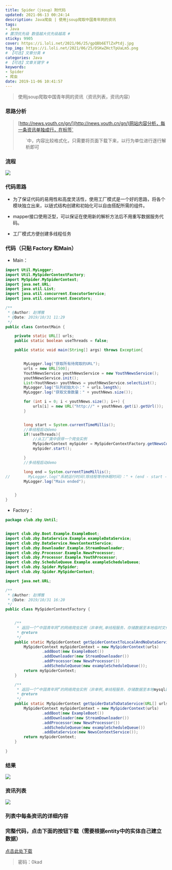 ```yaml
---
title: Spider（jsoup）附代码
updated: 2021-06-13 00:24:14
description: Java爬虫 | 使用jsoup爬取中国青年网的资讯
tags:
- Java
# 置顶优先级 数值越大优先级越高 #
sticky: 9905
cover: https://i.loli.net/2021/06/25/gpQBb6ETlZxPtdj.jpg
top_img: https://i.loli.net/2021/06/25/DSKwZHctTpUaLm5.png
# 【可选】文章分类 #
categories: Java
# 【可选】文章关键字 #
keywords:
- Spider
- 爬虫
date: 2019-11-06 10:41:57
---
```


> 使用jsoup爬取中国青年网的资讯（资讯列表，资讯内容）

### 思路分析

> [http://news.youth.cn/gn/](http://news.youth.cn/gn/)网站内容分析，每一条资讯单独成行，在标签` <ul class="tj3\_1"> `中，内容比较格式化，只需要将页面下载下来，以行为单位进行逐行解析即可

### 流程

![](https://byzhao-blog-1257201044.cos.ap-beijing.myqcloud.com/blog/2023320-145927-uqhg9kjsoxspider.bmp)

###  代码思路

- 为了保证代码的易用性和高度灵活性，使用工厂模式是一个好的思路，将各个模块独立出来，以链式结构创建和初始化可以自由搭配所需的组件。

- mapper接口使用泛型，可以保证在使用新的解析方法后不用重写数据服务代码。

- 工厂模式方便创建多线程任务

### 代码（只贴 Factory 和Main）

- Main：

```java
import Util.MyLogger;
import Util.MySpiderContextFactory;
import MySpider.MySpiderContext;
import java.net.URL;
import java.util.List;
import java.util.concurrent.ExecutorService;
import java.util.concurrent.Executors;

/**
 * @Author: 赵博雅
 * @Date: 2019/10/31 11:29
 */
public class ContextMain {

    private static URL[] urls;
    public static boolean useThreads = false;

    public static void main(String[] args) throws Exception{


        MyLogger.log("获取所有待爬取的URL");
        urls = new URL[500];
        YouthNewsService youthNewsService = new YouthNewsService();
        youthNewsService.init();
        List<YouthNews> youthNews = youthNewsService.selectList();
        MyLogger.log("队列初始大小：" + urls.length);
        MyLogger.log("获取文章数量：" + youthNews.size());

        for (int i = 0; i < youthNews.size(); i++) {
            urls[i] = new URL("http://" + youthNews.get(i).getUrl());
        }


        long start = System.currentTimeMillis();
        //单线程启动demo
        if(!useThreads){
            //从工厂类中获得一个爬虫实例
            MySpiderContext mySpider = MySpiderContextFactory.getNewsContextBySpider(urls);
            mySpider.start();

        }
        //多线程启动demo

        long end = System.currentTimeMillis();
//        MyLogger.log("系統运行时间(除线程等待休眠时间)：" + (end - start - ((urls.length-1) * 1000 * 60)) + " ms");
        MyLogger.log("Main ended");


    }
}
```

- Factory：

```java
package club.zby.Until;


import club.zby.Boot.Example.ExampleBoot;
import club.zby.DataService.Example.exampleDataService;
import club.zby.DataService.NewsContextService;
import club.zby.Downloader.Example.StreamDownloader;
import club.zby.Processor.Example.NewsProcessor;
import club.zby.Processor.Example.YouthProcessor;
import club.zby.ScheduleQueue.Example.exampleScheduleQueue;
import club.zby.Spider.MySpider;
import club.zby.Spider.MySpiderContext;

import java.net.URL;

/**
 * @Author: 赵博雅
 * @Date: 2019/10/31 16:20
 */
public class MySpiderContextFactory {


    /**
     * 返回一个“中国青年网”的网络爬虫实例（非单例,单线程服务，存储数据至本地临时文件）
     * @return
     */
    public static MySpiderContext getSpiderContextToLocalAndNoDataService(URL[] urls) throws Exception {
        MySpiderContext mySpiderContext = new MySpiderContext(urls)
                .addBoot(new ExampleBoot())
                .addDownloader(new StreamDownloader())
                .addProcessor(new NewsProcessor())
                .addScheduleQueue(new exampleScheduleQueue());
        return mySpiderContext;
    }

    /**
     * 返回一个“中国青年网”的网络爬虫实例（非单例,单线程服务，存储数据至本地mysql数据库）
     * @return
     */
    public static MySpiderContext getSpiderDataToDataService(URL[] urls) throws Exception {
        MySpiderContext mySpiderContext = new MySpiderContext(urls)
                .addBoot(new ExampleBoot())
                .addDownloader(new StreamDownloader())
                .addProcessor(new NewsProcessor())
                .addScheduleQueue(new exampleScheduleQueue())
                .addDataService(new NewsContextService());
        return mySpiderContext;
    }
    
}
```

###  结果

![](https://byzhao-blog-1257201044.cos.ap-beijing.myqcloud.com/blog/2023320-145936-zza6qy60u5spiderdemo1.png)

### 资讯列表

![](https://byzhao-blog-1257201044.cos.ap-beijing.myqcloud.com/blog/2023320-145947-zv5woo3iqespiderdemo2.png)

### 列表中每条资讯的详细内容

### 完整代码，点击下面的按钮下载（需要根据entity中的实体自己建立数据）

[点击此处下载](https://pan.baidu.com/s/1MKPHuF49rwGlHhDbr2FZIA)
> 密码：0kad
